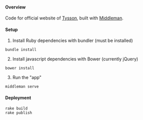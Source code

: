 #### Overview

Code for official website of [Tysson](tyssonband.com), built with [Middleman](https://middlemanapp.com).

#### Setup

1. Install Ruby dependencies with bundler (must be installed)
```
bundle install
```
2. Install javascript dependencies with Bower (currently  jQuery)
```
bower install
```
3. Run the "app" 
```
middleman serve
```

#### Deployment

```
rake build
rake publish 
```
